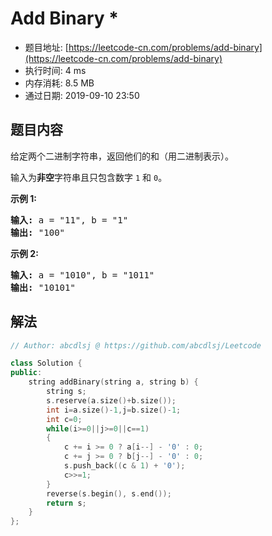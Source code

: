 # Add Binary *
- 题目地址: [https://leetcode-cn.com/problems/add-binary](https://leetcode-cn.com/problems/add-binary)
- 执行时间: 4 ms 
- 内存消耗: 8.5 MB
- 通过日期: 2019-09-10 23:50

## 题目内容
<p>给定两个二进制字符串，返回他们的和（用二进制表示）。</p>

<p>输入为<strong>非空</strong>字符串且只包含数字 <code>1</code> 和 <code>0</code>。</p>

<p><strong>示例 1:</strong></p>

<pre><strong>输入:</strong> a = "11", b = "1"
<strong>输出:</strong> "100"</pre>

<p><strong>示例 2:</strong></p>

<pre><strong>输入:</strong> a = "1010", b = "1011"
<strong>输出:</strong> "10101"</pre>


## 解法
```cpp
// Author: abcdlsj @ https://github.com/abcdlsj/Leetcode

class Solution {
public:
    string addBinary(string a, string b) {
        string s;
        s.reserve(a.size()+b.size());
        int i=a.size()-1,j=b.size()-1;
        int c=0;
        while(i>=0||j>=0||c==1)
        {
            c += i >= 0 ? a[i--] - '0' : 0;
			c += j >= 0 ? b[j--] - '0' : 0;
            s.push_back((c & 1) + '0');
            c>>=1;
        }
        reverse(s.begin(), s.end());
		return s;
    }
};

```